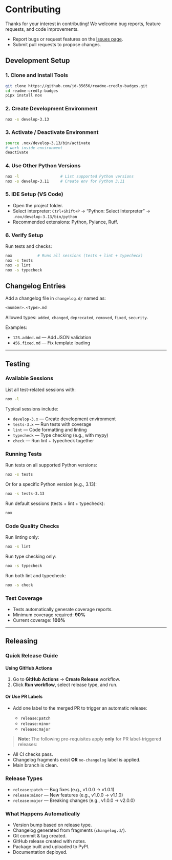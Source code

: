 # Contributing

Thanks for your interest in contributing! We welcome bug reports, feature requests, and code improvements.

* Report bugs or request features on the [Issues page](https://github.com/jd-35656/readme-credly-badges/issues).
* Submit pull requests to propose changes.

## Development Setup

### 1. Clone and Install Tools

```bash
git clone https://github.com/jd-35656/readme-credly-badges.git
cd readme-credly-badges
pipx install nox
```

### 2. Create Development Environment

```bash
nox -s develop-3.13
```

### 3. Activate / Deactivate Environment

```bash
source .nox/develop-3.13/bin/activate
# work inside environment
deactivate
```

### 4. Use Other Python Versions

```bash
nox -l                  # List supported Python versions
nox -s develop-3.11     # Create env for Python 3.11
```

### 5. IDE Setup (VS Code)

* Open the project folder.
* Select interpreter: `Ctrl+Shift+P` → “Python: Select Interpreter” → `.nox/develop-3.13/bin/python`
* Recommended extensions: Python, Pylance, Ruff.

### 6. Verify Setup

Run tests and checks:

```bash
nox           # Runs all sessions (tests + lint + typecheck)
nox -s tests
nox -s lint
nox -s typecheck
```

## Changelog Entries

Add a changelog file in `changelog.d/` named as:

```txt
<number>.<type>.md
```

Allowed types: `added`, `changed`, `deprecated`, `removed`, `fixed`, `security`.

Examples:

* `123.added.md` — Add JSON validation
* `456.fixed.md` — Fix template loading

---

## Testing

### Available Sessions

List all test-related sessions with:

```bash
nox -l
```

Typical sessions include:

* `develop-3.x` — Create development environment
* `tests-3.x` — Run tests with coverage
* `lint` — Code formatting and linting
* `typecheck` — Type checking (e.g., with mypy)
* `check` — Run lint + typecheck together

### Running Tests

Run tests on all supported Python versions:

```bash
nox -s tests
```

Or for a specific Python version (e.g., 3.13):

```bash
nox -s tests-3.13
```

Run default sessions (tests + lint + typecheck):

```bash
nox
```

### Code Quality Checks

Run linting only:

```bash
nox -s lint
```

Run type checking only:

```bash
nox -s typecheck
```

Run both lint and typecheck:

```bash
nox -s check
```

### Test Coverage

* Tests automatically generate coverage reports.
* Minimum coverage required: **90%**
* Current coverage: **100%**

---

## Releasing

### Quick Release Guide

#### Using GitHub Actions

1. Go to **GitHub Actions** → **Create Release** workflow.
2. Click **Run workflow**, select release type, and run.

#### Or Use PR Labels

* Add one label to the merged PR to trigger an automatic release:

  * `release:patch`
  * `release:minor`
  * `release:major`

> **Note:** The following pre-requisites apply **only** for PR label-triggered releases:

* All CI checks pass.
* Changelog fragments exist **OR** `no-changelog` label is applied.
* Main branch is clean.

### Release Types

* `release:patch` — Bug fixes (e.g., v1.0.0 → v1.0.1)
* `release:minor` — New features (e.g., v1.0.0 → v1.1.0)
* `release:major` — Breaking changes (e.g., v1.0.0 → v2.0.0)

### What Happens Automatically

* Version bump based on release type.
* Changelog generated from fragments (`changelog.d/`).
* Git commit & tag created.
* GitHub release created with notes.
* Package built and uploaded to PyPI.
* Documentation deployed.
